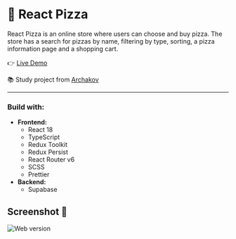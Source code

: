 # 🍕 React Pizza

React Pizza is an online store where users can choose and buy pizza. The store has a search for pizzas by name, filtering by type, sorting, a pizza information page and a shopping cart.

👉 [Live Demo](https://react-pizza-kmiakaeva.vercel.app/)  

📚 Study project from [Archakov](https://github.com/Archakov06/react-pizza-v2)

___

### Build with:
- **Frontend:** 
  - React 18
  - TypeScript
  - Redux Toolkit
  - Redux Persist
  - React Router v6
  - SCSS
  - Prettier
- **Backend:**
  - Supabase

## Screenshot 📸

![Web version](https://github.com/kris-mkv/react-pizza/assets/92623612/532f94a9-1790-40d7-a2ff-a339a7c86ce6)
